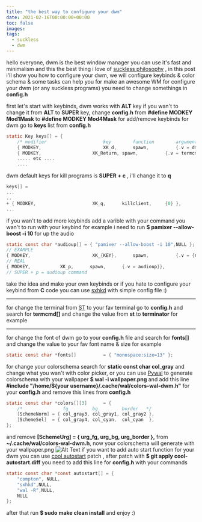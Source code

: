 ```yaml
---
title: "the best way to configure your dwm"
date: 2021-02-16T00:00:00+00:00
toc: false
images:
tags:
  - suckless
  - dwm
---
```

hello everyone, dwm is the best window manager you can use it's fast and minimalism and this the best thing i love of [suckless philosophy](https://suckless.org/philosophy/) , in this post i'll show you how to configure your dwm, we will configure keybinds & color schema & some tasks can help you for make an awesome WM
for configure your dwm (or any suckless programs) you need to change somethings in **config.h**

first let's start with keybinds, dwm works with **ALT** key if you wan't to change it from **ALT** to **SUPER** key, change **config.h** from **#define MODKEY Mod1Mask** to **#define MODKEY Mod4Mask** for add/remove keybinds for dwm go to **keys** list from **config.h**

```C
static Key keys[] = {
	/* modifier                     key        function        argument */
	{ MODKEY,                       XK_d,      spawn,          {.v = dmenucmd } },
	{ MODKEY,	                XK_Return, spawn,          {.v = termcmd } },
    ..... etc ....
    ....
```
dwm default keys for kill programs is **SUPER + c** , i'll change it to **q**
```C
keys[] =
... 
..
+ { MODKEY,             		XK_q,      killclient,     {0} },
...
```
if you wan't to add more keybinds add a varible with your command you wan't to run with your keybind for example i need to run **$ pamixer --allow-boost -i 10** for up the audio
```C
static const char *audioup[] = { "pamixer --allow-boost -i 10",NULL };
// EXAMPLE
{ MODKEY,                       XK_{KEY},      spawn,          {.v = {COMMAND} } }
// REAL
{ MODKEY, 			XK_p,	   spawn,	   {.v = audioup}},
// SUPER + p = audioup command
```
take the idea and make your own keybinds or if you hate to configure your keybind from **C** code you can use [sxhkd](https://github.com/baskerville/sxhkd) with simple config file :)
***
for change the terminal from [ST](https://st.suckless.org/) to your fav terminal go to **config.h** and search for **termcmd[]** and change the value from **st** to **terminator** for example
***
for change the font of dwm go to your **config.h** file and search for **fonts[]** and change the value to your fav font name & size for example
```C
static const char *fonts[]          = { "monospace:size=13" };
```
for change your colorschema search for **static const char col_gray** and change what you wan't with color picker, or you can use [Pywal](https://github.com/dylanaraps/pywal) to generate colorschema with your wallpaper
**$ wal -i wallpaper.png**
and add this line **#include "/home/${your username}/.cache/wal/colors-wal-dwm.h"** for your **config.h** and remove this lines from **config.h**
```C
static const char *colors[][3]      = {
	/*               fg         bg         border   */
	[SchemeNorm] = { col_gray3, col_gray1, col_gray2 },
	[SchemeSel]  = { col_gray4, col_cyan,  col_cyan  },
};
```
and remove **[SchemeUrg] =  { urg_fg,      urg_bg,    urg_border },** from **~/.cache/wal/colors-wal-dwm.h**, now your colorschema will generate with your wallpaper.png
![Alt Text](https://dev-to-uploads.s3.amazonaws.com/uploads/articles/00v4lspvuf1y5184na7r.png)
if you want to add auto start function for your dwm you can use [cool autostart](https://dwm.suckless.org/patches/cool_autostart/) patch , after patch with **$ git apply cool-autostart.diff** you need to add this line for **config.h** with your commands
```C
static const char *const autostart[] = {
	"compton", NULL,
    "sxhkd",NULL,
    "wal -R",NULL,
	NULL
};
```
after that run **$ sudo make clean install** and enjoy :)
